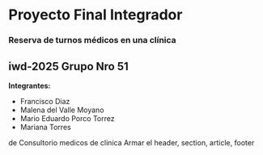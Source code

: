 
# Proyecto Final Integrador

### Reserva de turnos médicos en una clínica

## iwd-2025 Grupo Nro 51

**Integrantes:**

- Francisco Diaz
- Malena del Valle Moyano
- Mario Eduardo Porco Torrez
- Mariana Torres


de Consultorio medicos de clinica 
Armar el header, section, article, footer 


